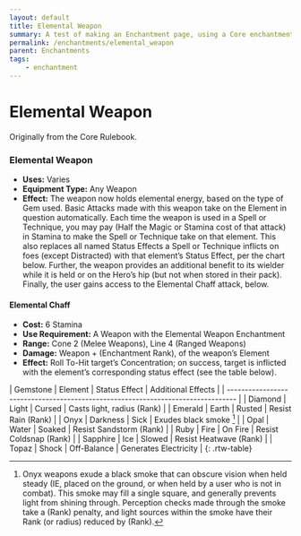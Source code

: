 ```yaml
---
layout: default
title: Elemental Weapon
summary: A test of making an Enchantment page, using a Core enchantment.
permalink: /enchantments/elemental_weapon
parent: Enchantments
tags:
    - enchantment
---
```


# Elemental Weapon

Originally from the Core Rulebook.

### Elemental Weapon
- **Uses:** Varies
- **Equipment Type:** Any Weapon
- **Effect:** The weapon now holds elemental energy, based on the type of Gem used. Basic Attacks made with this weapon take on the Element in question automatically. Each time the weapon is used in a Spell or Technique, you may pay (Half the Magic or Stamina cost of that attack) in Stamina to make the Spell or Technique take on that element. This also replaces all named Status Effects a Spell or Technique inflicts on foes (except Distracted) with that element’s Status Effect, per the chart below.
Further, the weapon provides an additional benefit to its wielder while it is held or on the Hero’s hip (but not when stored in their pack).
Finally, the user gains access to the Elemental Chaff attack, below.

#### Elemental Chaff
- **Cost:** 6 Stamina
- **Use Requirement:** A Weapon with the Elemental Weapon Enchantment
- **Range:** Cone 2 (Melee Weapons), Line 4 (Ranged Weapons)
- **Damage:** Weapon + (Enchantment Rank), of the weapon’s Element
- **Effect:** Roll To-Hit target’s Concentration; on success, target is inflicted with the element’s corresponding status effect (see the table below).

| Gemstone  | Element  | Status Effect      | Additional Effects       | 
| -------------------------------------------------------------------------------- |
| Diamond | Light | Cursed | Casts light, radius (Rank)       |
| Emerald    | Earth  | Rusted | Resist Rain (Rank)       |
| Onyx     | Darkness    | Sick | Exudes black smoke [^1]       |
| Opal      | Water   | Soaked | Resist Sandstorm (Rank)       |
| Ruby    | Fire  | On Fire | Resist Coldsnap (Rank)       |
| Sapphire    | Ice   | Slowed | Resist Heatwave (Rank)       |
| Topaz | Shock | Off-Balance | Generates Electricity |
{: .rtw-table}

[^1]: Onyx weapons exude a black smoke that can obscure vision when held steady (IE, placed on the ground, or when held by a user who is not in combat). This smoke may fill a single square, and generally prevents light from shining through. Perception checks made through the smoke take a (Rank) penalty, and light sources within the smoke have their Rank (or radius) reduced by (Rank).
